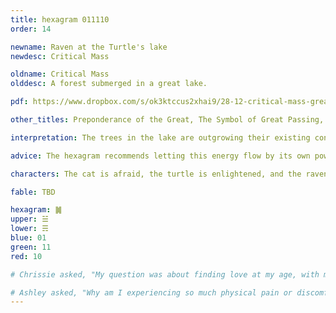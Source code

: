 ```yaml
---
title: hexagram 011110
order: 14

newname: Raven at the Turtle's lake
newdesc: Critical Mass

oldname: Critical Mass
olddesc: A forest submerged in a great lake.

pdf: https://www.dropbox.com/s/ok3ktccus2xhai9/28-12-critical-mass-great-preponderance.pdf?dl=0

other_titles: Preponderance of the Great, The Symbol of Great Passing, Excess, Great Excess, The Passing of Greatness, Great Surpassing, Great Gains, Experience, Greater than Great, Greatness in Excess, Dominance by the Mighty, The Passing of Greatness, Excess of the Great, Law of Karm

interpretation: The trees in the lake are outgrowing their existing container. There's a lot of pent up energy, and cracks in the wall of the container that are about to bust open with the raw energy of life. 

advice: The hexagram recommends letting this energy flow by its own power, and following it, because it is mature and ready. It’s time to stop holding back.

characters: The cat is afraid, the turtle is enlightened, and the raven is brave.

fable: TBD

hexagram: ䷛
upper: ☱
lower: ☴
blue: 01
green: 11
red: 10

# Chrissie asked, "My question was about finding love at my age, with my heart, in the middle (maybe) beginning of a global pandemic."

# Ashley asked, "Why am I experiencing so much physical pain or discomfort lately?"
---
```

